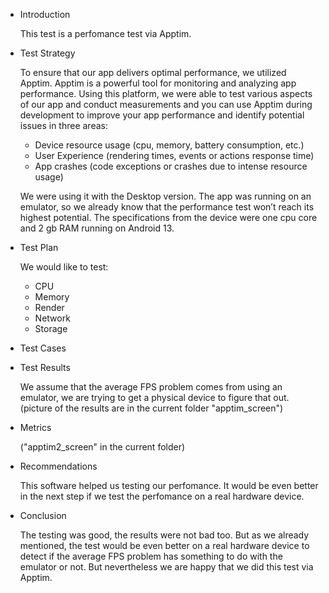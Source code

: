- Introduction
  
  This test is a perfomance test via Apptim.
  
- Test Strategy

  To ensure that our app delivers optimal performance, we utilized Apptim. Apptim is a powerful tool for monitoring and analyzing app performance. Using this platform, we     were able to test various aspects of our app and conduct measurements and you can use Apptim during development to improve your app performance and identify potential        issues in three areas:
  - Device resource usage (cpu, memory, battery consumption, etc.)  
  - User Experience (rendering times, events or actions response time)
  - App crashes (code exceptions or crashes due to intense resource usage)
    
  We were using it with the Desktop version. The app was running on an emulator, so we already know that the performance test won’t reach its highest potential.
  The specifications from the device were one cpu core and 2 gb RAM running on Android 13.
  
- Test Plan

  We would like to test:
    - CPU
    - Memory
    - Render
    - Network
    - Storage
      
- Test Cases

  
- Test Results
  
  We assume that the average FPS problem comes from using an emulator, we are trying to get a physical device to figure that out.
  (picture of the results are in the current folder "apptim_screen")

- Metrics

  ("apptim2_screen" in the current folder)

- Recommendations

  This software helped us testing our perfomance. It would be even better in the next step if we test the perfomance on a real hardware device.

- Conclusion

  The testing was good, the results were not bad too. But as we already mentioned, the test would be even better on a real hardware device to detect
  if the average FPS problem has something to do with the emulator or not. But nevertheless we are happy that we did this test via Apptim.
